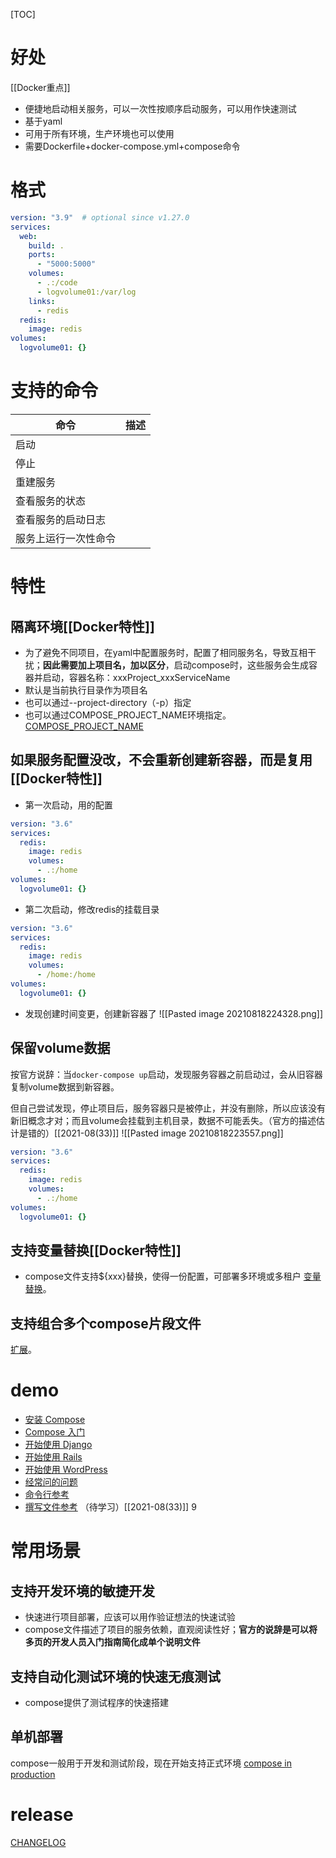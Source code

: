 [TOC]

# 好处
[[Docker重点]]
* 便捷地启动相关服务，可以一次性按顺序启动服务，可以用作快速测试
* 基于yaml
* 可用于所有环境，生产环境也可以使用
* 需要Dockerfile+docker-compose.yml+compose命令

# 格式
```yaml
version: "3.9"  # optional since v1.27.0
services:
  web:
    build: .
    ports:
      - "5000:5000"
    volumes:
      - .:/code
      - logvolume01:/var/log
    links:
      - redis
  redis:
    image: redis
volumes:
  logvolume01: {}
```

# 支持的命令
| 命令  | 描述  |
| --- | --- |
|  启动   |     |
|  停止   |     |
|  重建服务   |     |
|  查看服务的状态   |     |
|  查看服务的启动日志   |     |
|  服务上运行一次性命令   |     |


# 特性
## 隔离环境[[Docker特性]]
* 为了避免不同项目，在yaml中配置服务时，配置了相同服务名，导致互相干扰；**因此需要加上项目名，加以区分**，启动compose时，这些服务会生成容器并启动，容器名称：xxxProject_xxxServiceName
* 默认是当前执行目录作为项目名
* 也可以通过--project-directory（-p）指定
* 也可以通过COMPOSE_PROJECT_NAME环境指定。[COMPOSE_PROJECT_NAME](https://docs.docker.com/compose/reference/envvars/#compose_project_name)

## 如果服务配置没改，不会重新创建新容器，而是复用[[Docker特性]]
* 第一次启动，用的配置
```yml
version: "3.6"
services:  
  redis:
    image: redis
    volumes:
      - .:/home
volumes:
  logvolume01: {}
```

* 第二次启动，修改redis的挂载目录
```yml
version: "3.6"
services:  
  redis:
    image: redis
    volumes:
      - /home:/home
volumes:
  logvolume01: {}
```

* 发现创建时间变更，创建新容器了
![[Pasted image 20210818224328.png]]

## 保留volume数据
按官方说辞：当`docker-compose up`启动，发现服务容器之前启动过，会从旧容器复制volume数据到新容器。

但自己尝试发现，停止项目后，服务容器只是被停止，并没有删除，所以应该没有新旧概念才对；而且volume会挂载到主机目录，数据不可能丢失。（官方的描述估计是错的）[[2021-08(33)]]
![[Pasted image 20210818223557.png]]
```yml
version: "3.6"
services:  
  redis:
    image: redis
    volumes:
      - .:/home
volumes:
  logvolume01: {}
```

## 支持变量替换[[Docker特性]]
* compose文件支持${xxx}替换，使得一份配置，可部署多环境或多租户
[变量替换](https://docs.docker.com/compose/compose-file/compose-file-v3/#variable-substitution)。

## 支持组合多个compose片段文件
[扩展](https://docs.docker.com/compose/extends/)。

# demo
-   [安装 Compose](https://docs.docker.com/compose/install/)
-   [Compose 入门](https://docs.docker.com/compose/gettingstarted/)
-   [开始使用 Django](https://docs.docker.com/samples/django/)
-   [开始使用 Rails](https://docs.docker.com/samples/rails/)
-   [开始使用 WordPress](https://docs.docker.com/samples/wordpress/)
-   [经常问的问题](https://docs.docker.com/compose/faq/)
-   [命令行参考](https://docs.docker.com/compose/reference/)
-   [撰写文件参考](https://docs.docker.com/compose/compose-file/)
（待学习）[[2021-08(33)]]
9
# 常用场景
## 支持开发环境的敏捷开发
* 快速进行项目部署，应该可以用作验证想法的快速试验
* compose文件描述了项目的服务依赖，直观阅读性好；**官方的说辞是可以将多页的开发人员入门指南简化成单个说明文件**

## 支持自动化测试环境的快速无痕测试
* compose提供了测试程序的快速搭建

## 单机部署
compose一般用于开发和测试阶段，现在开始支持正式环境
[compose in production](https://docs.docker.com/compose/production/)

# release
[CHANGELOG](https://github.com/docker/compose/blob/master/CHANGELOG.md)
